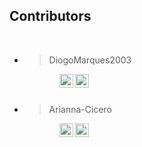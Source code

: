 ## Contributors
<br >

- >DiogoMarques2003

>>[<img align="left" alt="DiogoMarques2003 | discord" width="22px" src="https://cdn.jsdelivr.net/npm/simple-icons@3.13.0/icons/discord.svg" />][DiogoMarques2003 | discord]
[<img align="left" alt="DiogoMarques2003 | github" width="22px" src="https://cdn.jsdelivr.net/npm/simple-icons@3.13.0/icons/github.svg" />][DiogoMarques2003 | github]

<br />
<br />

- >Arianna-Cicero

>>[<img align="left" alt="Arianna-Cicero | discord" width="22px" src="https://cdn.jsdelivr.net/npm/simple-icons@3.13.0/icons/discord.svg" />][Arianna-Cicero | discord]
[<img align="left" alt="Arianna-Cicero | github" width="22px" src="https://cdn.jsdelivr.net/npm/simple-icons@3.13.0/icons/github.svg" />][Arianna-Cicero | github]


[Arianna-Cicero | discord]: https://discord.com/users/607265809793941514
[Arianna-Cicero | github]: https://github.com/Arianna-Cicero

[DiogoMarques2003 | discord]: https://discord.com/users/327332773108908032
[DiogoMarques2003 | github]: https://github.com/DiogoMarques2003